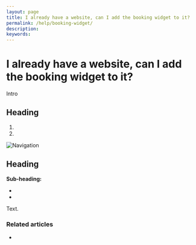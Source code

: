 ```yaml
---
layout: page
title: I already have a website, can I add the booking widget to it?
permalink: /help/booking-widget/
description:
keywords:
---
```


# I already have a website, can I add the booking widget to it?

Intro

## Heading

1.
2.

![Navigation](images/foldername/file.png)

## Heading

**Sub-heading:**

*
*

Text.

### Related articles

*
